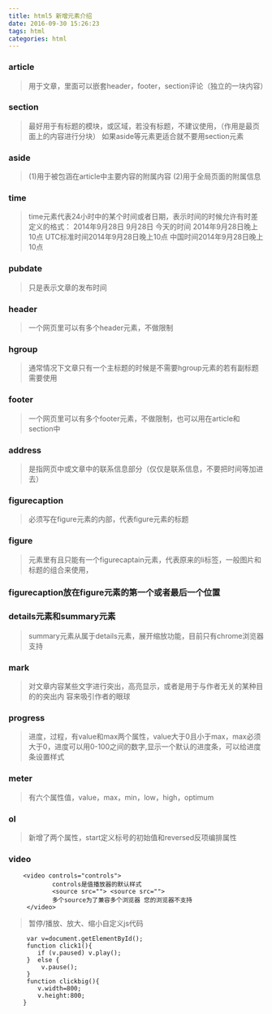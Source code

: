 ```yaml
---
title: html5 新增元素介绍
date: 2016-09-30 15:26:23
tags: html
categories: html
---
```


### article

> 用于文章，里面可以嵌套header，footer，section评论（独立的一块内容）

### section

> 最好用于有标题的模块，或区域，若没有标题，不建议使用，（作用是最页面上的内容进行分块） 如果aside等元素更适合就不要用section元素

### aside

> (1)用于被包涵在article中主要内容的附属内容 (2)用于全局页面的附属信息


### time

> time元素代表24小时中的某个时间或者日期，表示时间的时候允许有时差
定义的格式： 2014年9月28日 9月28日 今天的时间 2014年9月28日晚上10点 UTC标准时间2014年9月28日晚上10点 中国时间2014年9月28日晚上10点

### pubdate

> 只是表示文章的发布时间

### header

> 一个网页里可以有多个header元素，不做限制

### hgroup

> 通常情况下文章只有一个主标题的时候是不需要hgroup元素的若有副标题需要使用

### footer

> 一个网页里可以有多个footer元素，不做限制，也可以用在article和section中

### address

> 是指网页中或文章中的联系信息部分（仅仅是联系信息，不要把时间等加进去）

### figurecaption

> 必须写在figure元素的内部，代表figure元素的标题

### figure

> 元素里有且只能有一个figurecaptain元素，代表原来的li标签，一般图片和标题的组合来使用，

### figurecaption放在figure元素的第一个或者最后一个位置

### details元素和summary元素

> summary元素从属于details元素，展开缩放功能，目前只有chrome浏览器支持

### mark

> 对文章内容某些文字进行突出，高亮显示，或者是用于与作者无关的某种目的的突出内 容来吸引作者的眼球

### progress

> 进度，过程，有value和max两个属性，value大于0且小于max，max必须大于0，进度可以用0-100之间的数字,显示一个默认的进度条，可以给进度条设置样式

### meter

> 有六个属性值，value，max，min，low，high，optimum

### ol

> 新增了两个属性，start定义标号的初始值和reversed反项编排属性

### video
		<video controls="controls">
				controls是值播放器的默认样式
				<source src=""> <source src="">
				多个source为了兼容多个浏览器 您的浏览器不支持
		 </video>

> 暂停/播放、放大、缩小自定义js代码

		 var v=document.getElementById();
		 function click1(){
			if (v.paused) v.play();
		 }  else {
			 v.pause();
		 }
		 function clickbig(){
			v.width=800;
			v.height:800;
		}
